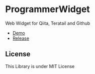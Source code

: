 # ProgrammerWidget
Web Widget for Qiita, Teratail and Github

- [Demo](https://meilcli.github.io/ProgrammerWidget/)
- [Release](https://github.com/MeilCli/ProgrammerWidget/releases)

## License
This Library is under MIT License